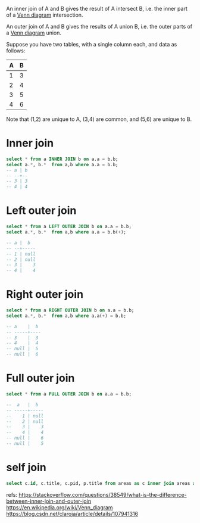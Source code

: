 
An inner join of A and B gives the result of A intersect B, i.e. the inner part of a [Venn diagram](https://en.wikipedia.org/wiki/Venn_diagram) intersection.

An outer join of A and B gives the results of A union B, i.e. the outer parts of a [Venn diagram](https://en.wikipedia.org/wiki/Venn_diagram) union.


Suppose you have two tables, with a single column each, and data as follows:

A|B
--|--
1|3
2|4
3|5
4|6
Note that (1,2) are unique to A, (3,4) are common, and (5,6) are unique to B.

# Inner join

```sql
select * from a INNER JOIN b on a.a = b.b;
select a.*, b.*  from a,b where a.a = b.b;
-- a | b
-- --+--
-- 3 | 3
-- 4 | 4
```

# Left outer join

```sql
select * from a LEFT OUTER JOIN b on a.a = b.b;
select a.*, b.*  from a,b where a.a = b.b(+);

-- a |  b
-- --+-----
-- 1 | null
-- 2 | null
-- 3 |    3
-- 4 |    4
```

# Right outer join

```sql
select * from a RIGHT OUTER JOIN b on a.a = b.b;
select a.*, b.*  from a,b where a.a(+) = b.b;

-- a    |  b
-- -----+----
-- 3    |  3
-- 4    |  4
-- null |  5
-- null |  6
```

# Full outer join

```sql
select * from a FULL OUTER JOIN b on a.a = b.b;

--  a   |  b
-- -----+-----
--    1 | null
--    2 | null
--    3 |    3
--    4 |    4
-- null |    6
-- null |    5
```

# self join

```sql
select c.id, c.title, c.pid, p.title from areas as c inner join areas as p on c.pid = p.id where p.title = '山西省';
```

refs:
https://stackoverflow.com/questions/38549/what-is-the-difference-between-inner-join-and-outer-join
https://en.wikipedia.org/wiki/Venn_diagram
https://blog.csdn.net/claroja/article/details/107941316